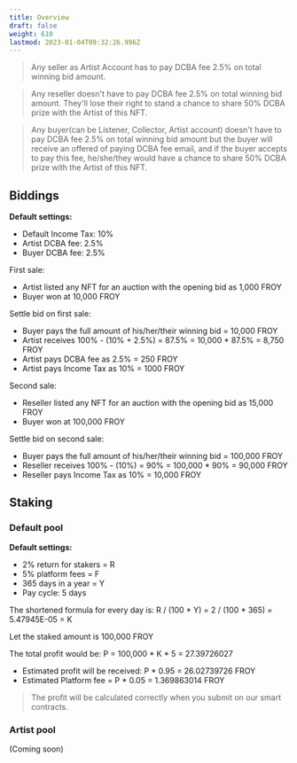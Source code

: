 ```yaml
---
title: Overview
draft: false
weight: 610
lastmod: 2023-01-04T09:32:26.996Z
---
```

> Any seller as Artist Account has to pay DCBA fee 2.5% on total winning bid amount.

> Any reseller doesn't have to pay DCBA fee 2.5% on total winning bid amount. They'll lose their right to stand a chance to share 50% DCBA prize with the Artist of this NFT.

> Any buyer(can be Listener, Collector, Artist account) doesn't have to pay DCBA fee 2.5% on total winning bid amount but the buyer will receive an offered of paying DCBA fee email, and if the buyer accepts to pay this fee, he/she/they would have a chance to share 50% DCBA prize with the Artist of this NFT.

## Biddings
**Default settings:**
* Default Income Tax: 10%
* Artist DCBA fee: 2.5%
* Buyer DCBA fee: 2.5%

First sale:
* Artist listed any NFT for an auction with the opening bid as 1,000 FROY
* Buyer won at 10,000 FROY

Settle bid on first sale:
* Buyer pays the full amount of his/her/their winning bid = 10,000 FROY
* Artist receives 100% - (10% + 2.5%) = 87.5% = 10,000 * 87.5% = 8,750 FROY
* Artist pays DCBA fee as 2.5% = 250 FROY
* Artist pays Income Tax as 10% = 1000 FROY

Second sale:
* Reseller listed any NFT for an auction with the opening bid as 15,000 FROY
* Buyer won at 100,000 FROY

Settle bid on second sale:
* Buyer pays the full amount of his/her/their winning bid = 100,000 FROY
* Reseller receives 100% - (10%) = 90% = 100,000 * 90% = 90,000 FROY
* Reseller pays Income Tax as 10% = 10,000 FROY

## Staking
### Default pool
**Default settings:**
* 2% return for stakers = R
* 5% platform fees = F
* 365 days in a year = Y
* Pay cycle: 5 days

The shortened formula for every day is: R / (100 * Y) = 2 / (100 * 365) = 5.47945E-05 = K

Let the staked amount is 100,000 FROY

The total profit would be: P = 100,000 * K * 5 = 27.39726027
* Estimated profit will be received: P * 0.95 = 26.02739726 FROY
* Estimated Platform fee = P * 0.05 = 1.369863014 FROY
> The profit will be calculated correctly when you submit on our smart contracts.

### Artist pool
(Coming soon)